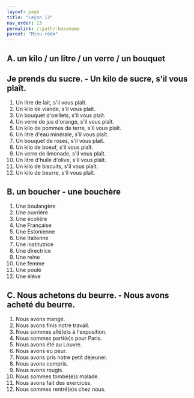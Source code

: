 ```yaml
---
layout: page
title: "Leçon 13"
nav_order: 13
permalink: /:path/:basename
parent: "Minu rõõm"
---
```


## A. un kilo / un litre / un verre / un bouquet  
## Je prends du sucre. - Un kilo de sucre, s'il vous plaît.  
1. Un litre de lait, s'il vous plaît.   
2. Un kilo de viande, s'il vous plaît.  
3. Un bouquet d'oeillets, s'il vous plaît.  
4. Un verre de jus d'orange, s'il vous plaît.  
5. Un kilo de pommes de terre, s'il vous plaît.  
6. Un litre d'eau minérale, s'il vous plaît.  
7. Un bouquet de roses, s'il vous plaît.  
8. Un kilo de boeuf, s'il vous plaît.  
9. Un verre de limonade, s'il vous plaît.  
10. Un litre d'huile d'olive, s'il vous plaît.  
11. Un kilo de biscuits, s'il vous plaît.  
12. Un kilo de beurre, s'il vous plaît.  

## B. un boucher - une bouchère  
1. Une boulangère  
2. Une ouvrière  
3. Une écolière  
4. Une Française  
5. Une Estonienne  
6. Une Italienne  
7. Une institutrice  
8. Une directrice  
9. Une reine  
10. Une femme  
11. Une poule  
12. Une élève  

## C. Nous achetons du beurre. - Nous avons acheté du beurre.  
1. Nous avons mangé.  
2. Nous avons finis notre travail.  
3. Nous sommes allé(e)s à l'exposition.  
4. Nous sommes parti(e)s pour Paris.  
5. Nous avons été au Louvre.  
6. Nous avons eu peur.  
7. Nous avons pris notre petit déjeuner.  
8. Nous avons compris.  
9. Nous avons rougis.  
10. Nous sommes tombé(e)s malade.  
11. Nous avons fait des exercices.  
12. Nous sommes rentré(e)s chez nous.  
